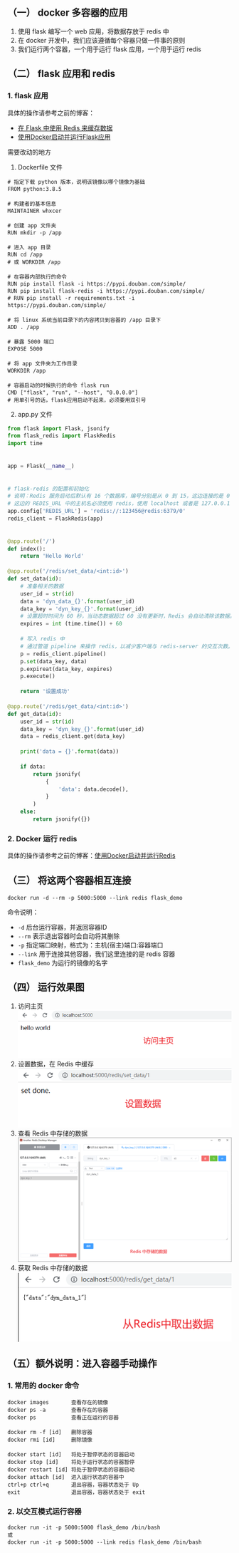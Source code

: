 ## （一） docker 多容器的应用
1. 使用 flask 编写一个 web 应用，将数据存放于 redis 中
2. 在 docker 开发中，我们应该遵循每个容器只做一件事的原则
3. 我们运行两个容器，一个用于运行 flask 应用，一个用于运行 redis

## （二） flask 应用和 redis
### 1. flask 应用
具体的操作请参考之前的博客：
- [在 Flask 中使用 Redis 来缓存数据](https://www.cnblogs.com/wanghuizhao/p/17124629.html)
- [使用Docker启动并运行Flask应用](https://www.cnblogs.com/wanghuizhao/p/17132229.html)

需要改动的地方
1. Dockerfile 文件
```
# 指定下载 python 版本，说明该镜像以哪个镜像为基础
FROM python:3.8.5

# 构建者的基本信息
MAINTAINER whxcer

# 创建 app 文件夹
RUN mkdir -p /app

# 进入 app 目录
RUN cd /app
# 或 WORKDIR /app

# 在容器内部执行的命令
RUN pip install flask -i https://pypi.douban.com/simple/
RUN pip install flask-redis -i https://pypi.douban.com/simple/
# RUN pip install -r requirements.txt -i https://pypi.douban.com/simple/

# 将 linux 系统当前目录下的内容拷贝到容器的 /app 目录下
ADD . /app

# 暴露 5000 端口
EXPOSE 5000

# 将 app 文件夹为工作目录
WORKDIR /app

# 容器启动的时候执行的命令 flask run
CMD ["flask", "run", "--host", "0.0.0.0"]
# 用单引号的话，flask应用启动不起来，必须要用双引号
```
2. app.py 文件
```py
from flask import Flask, jsonify
from flask_redis import FlaskRedis
import time


app = Flask(__name__)


# flask-redis 的配置和初始化
# 说明：Redis 服务启动后默认有 16 个数据库，编号分别是从 0 到 15，这边连接的是 0 号数据库
# 这边的 REDIS_URL 中的主机名必须使用 redis，使用 localhost 或者是 127.0.0.1 的话都不能连接上 redis
app.config['REDIS_URL'] = 'redis://:123456@redis:6379/0'
redis_client = FlaskRedis(app)


@app.route('/')
def index():
    return 'Hello World'

@app.route('/redis/set_data/<int:id>')
def set_data(id):
    # 准备相关的数据
    user_id = str(id)
    data = 'dyn_data_{}'.format(user_id)
    data_key = 'dyn_key_{}'.format(user_id)
    # 设置超时时间为 60 秒，当动态数据超过 60 没有更新时，Redis 会自动清除该数据。
    expires = int (time.time()) + 60

    # 写入 redis 中
    # 通过管道 pipeline 来操作 redis，以减少客户端与 redis-server 的交互次数。
    p = redis_client.pipeline()
    p.set(data_key, data)
    p.expireat(data_key, expires)
    p.execute()

    return '设置成功'

@app.route('/redis/get_data/<int:id>')
def get_data(id):
    user_id = str(id)
    data_key = 'dyn_key_{}'.format(user_id)
    data = redis_client.get(data_key)

    print('data = {}'.format(data))

    if data:
        return jsonify(
            {
                'data': data.decode(),
            }
        )
    else:
        return jsonify({})
```

### 2. Docker 运行 redis
具体的操作请参考之前的博客：[使用Docker启动并运行Redis](https://www.cnblogs.com/wanghuizhao/p/17124637.html)

## （三） 将这两个容器相互连接
```
docker run -d --rm -p 5000:5000 --link redis flask_demo
```
命令说明：
- ```-d``` 后台运行容器，并返回容器ID
- ```--rm``` 表示退出容器时会自动将其删除
- ```-p``` 指定端口映射，格式为：主机(宿主)端口:容器端口
- ```--link``` 用于连接其他容器，我们这里连接的是 redis 容器
- ```flask_demo``` 为运行的镜像的名字

## （四） 运行效果图
1. 访问主页
![](docker多容器之间的连接（Flask和Redis）.assets/访问主页.png)
2. 设置数据，在 Redis 中缓存
![](docker多容器之间的连接（Flask和Redis）.assets/设置数据.png)
3. 查看 Redis 中存储的数据
![](docker多容器之间的连接（Flask和Redis）.assets/查看redis中的数据.png)
4. 获取 Redis 中存储的数据
![](docker多容器之间的连接（Flask和Redis）.assets/从redis中获取数据.png)

## （五）额外说明：进入容器手动操作
### 1. 常用的 docker 命令
```
docker images       查看存在的镜像
docker ps -a        查看存在的容器
docker ps           查看正在运行的容器

docker rm -f [id]   删除容器
docker rmi [id]     删除镜像

docker start [id]   将处于暂停状态的容器启动
docker stop [id]    将处于运行状态的容器暂停
docker restart [id] 将处于暂停状态的容器启动
docker attach [id]  进入运行状态的容器中
ctrl+p ctrl+q       退出容器，容器状态处于 Up
exit                退出容器，容器状态处于 exit
```

### 2. 以交互模式运行容器
```
docker run -it -p 5000:5000 flask_demo /bin/bash
或
docker run -it -p 5000:5000 --link redis flask_demo /bin/bash
```
